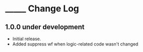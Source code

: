 # _____ Change Log

## 1.0.0 under development

- Initial release.
- Added suppress wf when logic-related code wasn't changed
